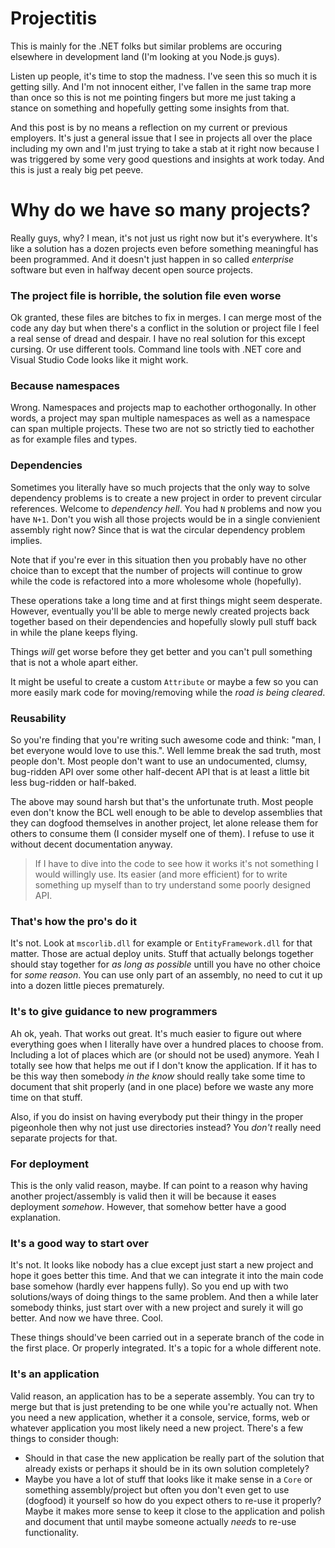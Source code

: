 # Projectitis
This is mainly for the .NET folks but similar problems are occuring elsewhere in development land (I'm looking at you Node.js guys).

Listen up people, it's time to stop the madness. I've seen this so much it is getting silly. And I'm not innocent either, I've fallen in the same trap more than once so this is not me pointing fingers but more me just taking a stance on something and hopefully getting some insights from that.

And this post is by no means a reflection on my current or previous employers. It's just a general issue that I see in projects all over the place including my own and I'm just trying to take a stab at it right now because I was triggered by some very good questions and insights at work today. And this is just a realy big pet peeve.

# Why do we have so many projects?
Really guys, why? I mean, it's not just us right now but it's everywhere. It's like a solution has a dozen projects even before something meaningful has been programmed. And it doesn't just happen in so called *enterprise* software but even in halfway decent open source projects.

### The project file is horrible, the solution file even worse
Ok granted, these files are bitches to fix in merges. I can merge most of the code any day but when there's a conflict in the solution or project file I feel a real sense of dread and despair. I have no real solution for this except cursing. Or use different tools. Command line tools with .NET core and Visual Studio Code looks like it might work.

### Because namespaces
Wrong. Namespaces and projects map to eachother orthogonally. In other words, a project may span multiple namespaces as well as a namespace can span multiple projects. These two are not so strictly tied to eachother as for example files and types.

### Dependencies
Sometimes you literally have so much projects that the only way to solve dependency problems is to create a new project in order to prevent circular references. Welcome to *dependency hell*. You had `N` problems and now you have `N+1`. Don't you wish all those projects would be in a single convienient assembly right now? Since that is wat the circular dependency problem implies.

Note that if you're ever in this situation then you probably have no other choice than to except that the number of projects will continue to grow while the code is refactored into a more wholesome whole (hopefully). 

These operations take a long time and at first things might seem desperate. However, eventually you'll be able to merge newly created projects back together based on their dependencies and hopefully slowly pull stuff back in while the plane keeps flying.

Things *will* get worse before they get better and you can't pull something that is not a whole apart either.

It might be useful to create a custom `Attribute` or maybe a few so you can more easily mark code for moving/removing while the *road is being cleared*.

### Reusability
So you're finding that you're writing such awesome code and think: "man, I bet everyone would love to use this.". Well lemme break the sad truth, most people don't. Most people don't want to use an undocumented, clumsy, bug-ridden API over some other half-decent API that is at least a little bit less bug-ridden or half-baked. 

The above may sound harsh but that's the unfortunate truth. Most people even don't know the BCL well enough to be able to develop assemblies that they can dogfood themselves in another project, let alone release them for others to consume them (I consider myself one of them). I refuse to use it without decent documentation anyway. 

> If I have to dive into the code to see how it works it's not something I would willingly use. Its easier (and more efficient) for to write something up myself than to try understand some poorly designed API.

### That's how the pro's do it
It's not. Look at `mscorlib.dll` for example or `EntityFramework.dll` for that matter. Those are actual deploy units. Stuff that actually belongs together should stay together for *as long as possible* untill you have no other choice for *some reason*. You can use only part of an assembly, no need to cut it up into a dozen little pieces prematurely.

### It's to give guidance to new programmers
Ah ok, yeah. That works out great. It's much easier to figure out where everything goes when I literally have over a hundred places to choose from. Including a lot of places which are (or should not be used) anymore. Yeah I totally see how that helps me out if I don't know the application. If it has to be this way then somebody *in the know* should really take some time to document that shit properly (and in one place) before we waste any more time on that stuff. 

Also, if you do insist on having everybody put their thingy in the proper pigeonhole then why not just use directories instead? You *don't* really need separate projects for that.

### For deployment
This is the only valid reason, maybe. If can point to a reason why having another project/assembly is valid then it will be because it eases deployment *somehow*. However, that somehow better have a good explanation.

### It's a good way to start over
It's not. It looks like nobody has a clue except just start a new project and hope it goes better this time. And that we can integrate it into the main code base somehow (hardly ever happens fully). So you end up with two solutions/ways of doing things to the same problem. And then a while later somebody thinks, just start over with a new project and surely it will go better. And now we have three. Cool.

These things should've been carried out in a seperate branch of the code in the first place. Or properly integrated. It's a topic for a whole different note.

### It's an application
Valid reason, an application has to be a seperate assembly. You can try to merge but that is just pretending to be one while you're actually not. When you need a new application, whether it a console, service, forms, web or whatever application you most likely need a new project. There's a few things to consider though: 
* Should in that case the new application be really part of the solution that already exists or perhaps it should be in its own solution completely?
* Maybe you have a lot of stuff that looks like it make sense in a `Core` or something assembly/project but often you don't even get to use (dogfood) it yourself so how do you expect others to re-use it properly? Maybe it makes more sense to keep it close to the application and polish and document that until maybe someone actually *needs* to re-use functionality.